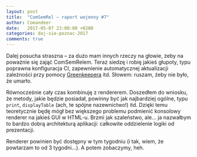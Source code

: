 ```yaml
---
layout: post
title:  "ComSemRel – raport wojenny #7"
author: Comandeer
date:   2017-05-07 23:00:00 +0200
categories: daj-sie-poznac-2017
comments: true
---
```


Dalej posucha straszna – za dużo mam innych rzeczy na głowie, żeby na poważnie się zająć ComSemRelem. Teraz siedzę i robię jakieś głupoty, typu poprawna konfiguracja CI, zapewnienie automatycznej aktualizacji zależności przy pomocy [Greenkeepera](https://greenkeeper.io/) itd. Słowem: ruszam, żeby nie było, że umarło.

Równocześnie cały czas kombinuję z rendererem. Doszedłem do wniosku, że metody, jakie będzie posiadał, powinny być jak najbardziej ogólne, typu `print`, `displayTable` (ach, te spójne nazewnictwo!) itd. Dzięki temu teoretycznie będę mógł bez większego problemu podmienić konsolowy renderer na jakieś GUI w HTML-u. Brzmi jak szaleństwo, ale… ja nazwałbym to bardzo dobrą architekturą aplikacji: całkowite oddzielenie logiki od prezentacji.

Renderer powinien być dostępny w tym tygodniu (i tak, wiem, że powtarzam to od 3 tygodni…). A potem zobaczymy, heh.
